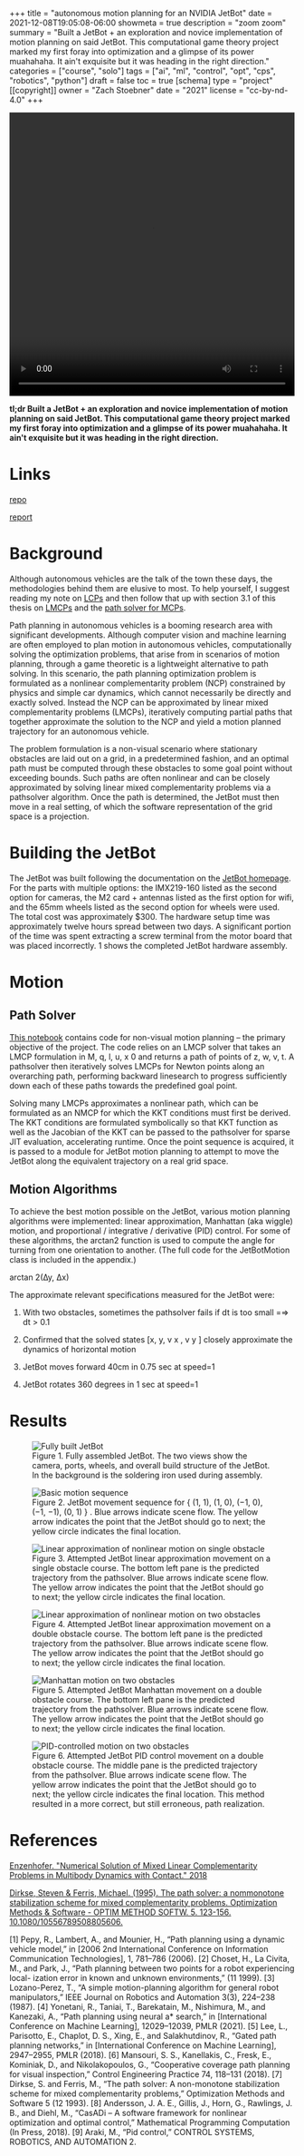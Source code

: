 +++
title = "autonomous motion planning for an NVIDIA JetBot"
date = 2021-12-08T19:05:08-06:00
showmeta = true
description = "zoom zoom"
summary = "Built a JetBot + an exploration and novice implementation of motion planning on said JetBot. This computational game theory project marked my first foray into optimization and a glimpse of its power muahahaha. It ain't exquisite but it was heading in the right direction."
categories = ["course", "solo"]
tags = ["ai", "ml", "control", "opt", "cps", "robotics", "python"]
draft = false
toc = true
[schema]
  type = "project"
[[copyright]]
  owner = "Zach Stoebner"
  date = "2021"
  license = "cc-by-nd-4.0"
+++

<video width="100%" height="500px" controls>
  <source src="image/nonlinear.mp4" type="video/mp4">
</video>

**tl;dr Built a JetBot + an exploration and novice implementation of motion planning on said JetBot. This computational game theory project marked my first foray into optimization and a glimpse of its power muahahaha. It ain't exquisite but it was heading in the right direction.**

# Links

[repo](https://github.com/zstoebs/jetbot_motionplanning)

[report](/doc/zach_stoebner_CGT_project_report.pdf)


# Background

Although autonomous vehicles are the talk of the town these days, the methodologies behind them are elusive to most. To help yourself, I suggest reading my note on [LCPs](/notes/lcp) and then follow that up with section 3.1 of this thesis on [LMCPs](https://www.google.com/url?sa=t&rct=j&q=&esrc=s&source=web&cd=&ved=2ahUKEwiKzsKEztX0AhVUTDABHbt3DrEQFnoECAYQAQ&url=https%3A%2F%2Fescholarship.mcgill.ca%2Fdownloads%2F2z10ws808&usg=AOvVaw3x3QL54b3sOErLRdSzTeO5) and the [path solver for MCPs](https://www.researchgate.net/publication/250889964_The_path_solver_a_nommonotone_stabilization_scheme_for_mixed_complementarity_problems).

Path planning in autonomous vehicles is a booming research area with significant developments. Although computer vision and machine learning are often employed to plan motion in autonomous vehicles, computationally solving the optimization problems, that arise from in scenarios of motion planning, through a game theoretic is a lightweight alternative to path solving. In this scenario, the path planning optimization problem is formulated as a nonlinear complementarity problem (NCP) constrained by physics and simple car dynamics, which cannot necessarily be directly and exactly solved. Instead the NCP can be approximated by linear mixed complementarity problems (LMCPs), iteratively computing partial paths that together approximate the solution to the NCP and yield a motion planned trajectory for an autonomous vehicle.

The problem formulation is a non-visual scenario where stationary obstacles are laid out on a grid, in a predetermined fashion, and an optimal path must be computed through these obstacles to some goal point without exceeding bounds. Such paths are often nonlinear and can be closely approximated by solving linear mixed complementarity problems via a pathsolver algorithm. Once the path is determined, the JetBot must then move in a real setting, of which the software representation of the grid space is a projection.

# Building the JetBot

The JetBot was built following the documentation on the [JetBot homepage](https://jetbot.org/master/index.html). For the parts with multiple options: the IMX219-160 listed as the second option for cameras, the M2 card + antennas listed as the first option for wifi, and the 65mm wheels listed as the second option for wheels were used. The total cost was approximately $300. The hardware setup time was approximately twelve hours spread between two days. A significant portion of the time was spent extracting a screw terminal from the motor board that was placed incorrectly. 1 shows the completed JetBot hardware assembly.

# Motion

## Path Solver

[This notebook](https://github.com/zstoebs/jetbot_motionplanning/blob/main/nonvisual_pathplanning.ipynb) contains code for non-visual motion planning – the primary objective of the project. The code relies on an LMCP solver that takes an LMCP formulation in M, q, l, u, x 0 and returns a path of points of z, w, v, t. A pathsolver then iteratively solves LMCPs for Newton points along an overarching path, performing backward linesearch to progress sufficiently down each of these paths towards the predefined goal point.

Solving many LMCPs approximates a nonlinear path, which can be formulated as an NMCP for which the KKT conditions must first be derived. The KKT conditions are formulated symbolically so that KKT function as well as the Jacobian of the KKT can be passed to the pathsolver for sparse JIT evaluation, accelerating runtime. Once the point sequence is acquired, it is passed to a module for JetBot motion planning to attempt to move the JetBot along the equivalent trajectory on a real grid space.

## Motion Algorithms

To achieve the best motion possible on the JetBot, various motion planning algorithms were implemented: linear approximation, Manhattan (aka wiggle) motion, and proportional / integrative / derivative (PID) control. For some of these algorithms, the arctan2 function is used to compute the angle for turning from one orientation to another. (The full code for the JetBotMotion class is included in the appendix.)

arctan 2(∆y, ∆x)

The approximate relevant specifications measured for the JetBot were:

1. With two obstacles, sometimes the pathsolver fails if dt is too small =⇒ dt > 0.1

2. Confirmed that the solved states [x, y, v x , v y ] closely approximate the dynamics of horizontal motion

3. JetBot moves forward 40cm in 0.75 sec at speed=1

4. JetBot rotates 360 degrees in 1 sec at speed=1

# Results

<figure>
<img src="image/fig1.jpg" alt="Fully built JetBot" />
<figcaption>Figure 1. Fully assembled JetBot. The two views show the camera, ports, wheels, and overall build structure of the JetBot. In the background is the soldering iron used during assembly.</figcaption>
</figure>

<figure>
<img src="image/fig2.jpg" alt="Basic motion sequence" />
<figcaption>Figure 2. JetBot movement sequence for { (1, 1), (1, 0), (−1, 0), (−1, −1), (0, 1) } . Blue arrows indicate scene flow. The yellow arrow indicates the point that the JetBot should go to next; the yellow circle indicates the final location.</figcaption>
</figure>

<figure>
<img src="image/fig3.jpg" alt="Linear approximation of nonlinear motion on single obstacle" />
<figcaption>Figure 3. Attempted JetBot linear approximation movement on a single obstacle course. The bottom left pane is the predicted trajectory from the pathsolver. Blue arrows indicate scene flow. The yellow arrow indicates the point that the JetBot should go to next; the yellow circle indicates the final location.</figcaption>
</figure>

<figure>
<img src="image/fig4.jpg" alt="Linear approximation of nonlinear motion on two obstacles" />
<figcaption>Figure 4. Attempted JetBot linear approximation movement on a double obstacle course. The bottom left pane is the predicted trajectory from the pathsolver. Blue arrows indicate scene flow. The yellow arrow indicates the point that the JetBot should go to next; the yellow circle indicates the final location.</figcaption>
</figure>

<figure>
<img src="image/fig5.jpg" alt="Manhattan motion on two obstacles" />
<figcaption>Figure 5. Attempted JetBot Manhattan movement on a double obstacle course. The bottom left pane is the predicted trajectory from the pathsolver. Blue arrows indicate scene flow. The yellow arrow indicates the point that the JetBot should go to next; the yellow circle indicates the final location.</figcaption>
</figure>

<figure>
<img src="image/fig6.jpg" alt="PID-controlled motion on two obstacles" />
<figcaption>Figure 6. Attempted JetBot PID control movement on a double obstacle course. The middle pane is the predicted trajectory from the pathsolver. Blue arrows indicate scene flow. The yellow arrow indicates the point that the JetBot should go to next; the yellow circle indicates the final location. This method resulted in a more correct, but still erroneous, path realization. </figcaption>
</figure>

# References
[Enzenhofer. "Numerical Solution of Mixed Linear Complementarity Problems in Multibody Dynamics with Contact." 2018](https://www.google.com/url?sa=t&rct=j&q=&esrc=s&source=web&cd=&ved=2ahUKEwjszOvY_rH0AhU9CjQIHQFBAx0QFnoECAMQAQ&url=https%3A%2F%2Fescholarship.mcgill.ca%2Fdownloads%2F2z10ws808&usg=AOvVaw3x3QL54b3sOErLRdSzTeO5)

[Dirkse, Steven & Ferris, Michael. (1995). The path solver: a nommonotone stabilization scheme for mixed complementarity problems. Optimization Methods & Software - OPTIM METHOD SOFTW. 5. 123-156. 10.1080/10556789508805606.](https://www.researchgate.net/publication/250889964_The_path_solver_a_nommonotone_stabilization_scheme_for_mixed_complementarity_problems)

[1] Pepy, R., Lambert, A., and Mounier, H., “Path planning using a dynamic vehicle model,” in [2006 2nd International Conference on Information Communication Technologies], 1, 781–786 (2006).
[2] Choset, H., La Civita, M., and Park, J., “Path planning between two points for a robot experiencing local- ization error in known and unknown environments,” (11 1999).
[3] Lozano-Perez, T., “A simple motion-planning algorithm for general robot manipulators,” IEEE Journal on Robotics and Automation 3(3), 224–238 (1987).
[4] Yonetani, R., Taniai, T., Barekatain, M., Nishimura, M., and Kanezaki, A., “Path planning using neural a* search,” in [International Conference on Machine Learning], 12029–12039, PMLR (2021).
[5] Lee, L., Parisotto, E., Chaplot, D. S., Xing, E., and Salakhutdinov, R., “Gated path planning networks,” in [International Conference on Machine Learning], 2947–2955, PMLR (2018).
[6] Mansouri, S. S., Kanellakis, C., Fresk, E., Kominiak, D., and Nikolakopoulos, G., “Cooperative coverage path planning for visual inspection,” Control Engineering Practice 74, 118–131 (2018).
[7] Dirkse, S. and Ferris, M., “The path solver: A non-monotone stabilization scheme for mixed complementarity problems,” Optimization Methods and Software 5 (12 1993).
[8] Andersson, J. A. E., Gillis, J., Horn, G., Rawlings, J. B., and Diehl, M., “CasADi – A software framework for nonlinear optimization and optimal control,” Mathematical Programming Computation (In Press, 2018).
[9] Araki, M., “Pid control,” CONTROL SYSTEMS, ROBOTICS, AND AUTOMATION 2.
